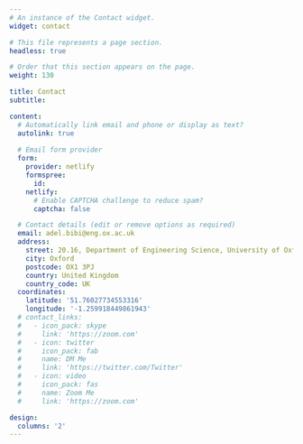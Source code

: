 ```yaml
---
# An instance of the Contact widget.
widget: contact

# This file represents a page section.
headless: true

# Order that this section appears on the page.
weight: 130

title: Contact
subtitle:

content:
  # Automatically link email and phone or display as text?
  autolink: true
  
  # Email form provider
  form:
    provider: netlify
    formspree:
      id:
    netlify:
      # Enable CAPTCHA challenge to reduce spam?
      captcha: false

  # Contact details (edit or remove options as required)
  email: adel.bibi@eng.ox.ac.uk
  address:
    street: 20.16, Department of Engineering Science, University of Oxford, Parks Road
    city: Oxford
    postcode: OX1 3PJ
    country: United Kingdom
    country_code: UK
  coordinates:
    latitude: '51.76027734553316'
    longitude: '-1.259918449861943'
  # contact_links:
  #   - icon_pack: skype
  #     link: 'https://zoom.com'
  #   - icon: twitter
  #     icon_pack: fab
  #     name: DM Me
  #     link: 'https://twitter.com/Twitter'
  #   - icon: video
  #     icon_pack: fas
  #     name: Zoom Me
  #     link: 'https://zoom.com'

design:
  columns: '2'
---
```

